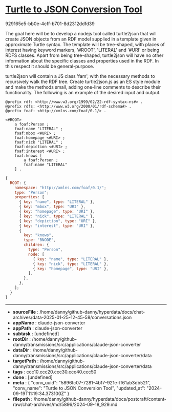 # [Turtle to JSON Conversion Tool](https://claude.ai/chat/5896fc07-7281-4b17-921e-ff61ab3db521)

929165e5-bb0e-4cff-b701-8d2312ddfd39

The goal here will be to develop a nodejs tool called turtle2json that will create JSON objects from an RDF model supplied in a template given in approximate Turtle syntax. The template will be tree-shaped, with places of interest having keyword markers, '#ROOT', 'LITERAL' and '#URI' or being RDFS classes. Apart from being tree-shaped, turtle2json will have no other information about the specific classes and properties used in the RDF. In this respect it should be general-purpose.

turtle2json will contain a JS class 'fam', with the necessary methods to recursively walk the RDF tree. Create turtle2json.js as an ES style module and make the methods small, adding one-line comments to describe their functionality.
The following is an example of the desired input and output.

```turtle
@prefix rdf: <http://www.w3.org/1999/02/22-rdf-syntax-ns#> .
@prefix rdfs: <http://www.w3.org/2000/01/rdf-schema#> .
@prefix foaf: <http://xmlns.com/foaf/0.1/> .

<#ROOT>
    a foaf:Person ;
    foaf:name "LITERAL" ;
    foaf:mbox <#URI> ;
    foaf:homepage <#URI> ;
    foaf:nick "LITERAL" ;
    foaf:depiction <#URI> ;
    foaf:interest <#URI> ;
    foaf:knows [
        a foaf:Person ;
        foaf:name "LITERAL"
    ] .
```

```javascript
{
  ROOT: {
    namespace: "http://xmlns.com/foaf/0.1/";
    type: "Person";
    properties: [
      { key: "name", type: "LITERAL" },
      { key: "mbox", type: "URI" },
      { key: "homepage", type: "URI" },
      { key: "nick", type: "LITERAL" },
      { key: "depiction", type: "URI" },
      { key: "interest", type: "URI" },
      {
        key: "knows",
        type: "BNODE",
        children: {
          type: "Person",
          node: [
            { key: "name", type: "LITERAL" },
            { key: "nick", type: "LITERAL" },
            { key: "homepage", type: "URI" },
          ],
        },
      },
    ];
  }
}
```

---

* **sourceFile** : /home/danny/github-danny/hyperdata/docs/chat-archives/data-2025-01-25-12-45-58/conversations.json
* **appName** : claude-json-converter
* **appPath** : claude-json-converter
* **subtask** : [undefined]
* **rootDir** : /home/danny/github-danny/transmissions/src/applications/claude-json-converter
* **dataDir** : /home/danny/github-danny/transmissions/src/applications/claude-json-converter/data
* **targetPath** : /home/danny/github-danny/transmissions/src/applications/claude-json-converter/data
* **tags** : ccc10.ccc20.ccc30.ccc40.ccc50
* **done** : [undefined]
* **meta** : {
  "conv_uuid": "5896fc07-7281-4b17-921e-ff61ab3db521",
  "conv_name": "Turtle to JSON Conversion Tool",
  "updated_at": "2024-09-19T11:19:34.373100Z"
}
* **filepath** : /home/danny/github-danny/hyperdata/docs/postcraft/content-raw/chat-archives/md/5896/2024-09-18_929.md